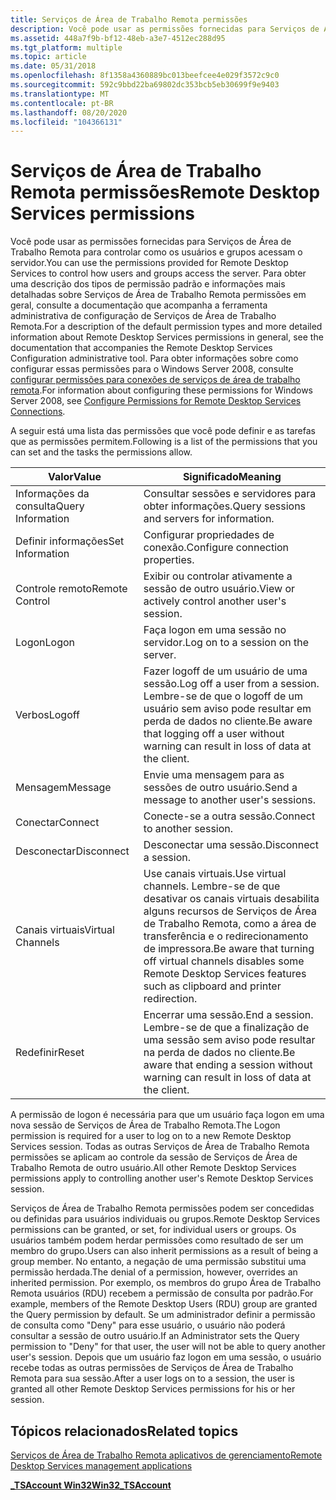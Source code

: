 ```yaml
---
title: Serviços de Área de Trabalho Remota permissões
description: Você pode usar as permissões fornecidas para Serviços de Área de Trabalho Remota para controlar como os usuários e grupos acessam o servidor.
ms.assetid: 448a7f9b-bf12-48eb-a3e7-4512ec288d95
ms.tgt_platform: multiple
ms.topic: article
ms.date: 05/31/2018
ms.openlocfilehash: 8f1358a4360889bc013beefcee4e029f3572c9c0
ms.sourcegitcommit: 592c9bbd22ba69802dc353bcb5eb30699f9e9403
ms.translationtype: MT
ms.contentlocale: pt-BR
ms.lasthandoff: 08/20/2020
ms.locfileid: "104366131"
---
```

# <a name="remote-desktop-services-permissions"></a><span data-ttu-id="f5956-103">Serviços de Área de Trabalho Remota permissões</span><span class="sxs-lookup"><span data-stu-id="f5956-103">Remote Desktop Services permissions</span></span>

<span data-ttu-id="f5956-104">Você pode usar as permissões fornecidas para Serviços de Área de Trabalho Remota para controlar como os usuários e grupos acessam o servidor.</span><span class="sxs-lookup"><span data-stu-id="f5956-104">You can use the permissions provided for Remote Desktop Services to control how users and groups access the server.</span></span> <span data-ttu-id="f5956-105">Para obter uma descrição dos tipos de permissão padrão e informações mais detalhadas sobre Serviços de Área de Trabalho Remota permissões em geral, consulte a documentação que acompanha a ferramenta administrativa de configuração de Serviços de Área de Trabalho Remota.</span><span class="sxs-lookup"><span data-stu-id="f5956-105">For a description of the default permission types and more detailed information about Remote Desktop Services permissions in general, see the documentation that accompanies the Remote Desktop Services Configuration administrative tool.</span></span> <span data-ttu-id="f5956-106">Para obter informações sobre como configurar essas permissões para o Windows Server 2008, consulte [configurar permissões para conexões de serviços de área de trabalho remota](/previous-versions/windows/it-pro/windows-server-2008-R2-and-2008/cc753032(v=ws.11)).</span><span class="sxs-lookup"><span data-stu-id="f5956-106">For information about configuring these permissions for Windows Server 2008, see [Configure Permissions for Remote Desktop Services Connections](/previous-versions/windows/it-pro/windows-server-2008-R2-and-2008/cc753032(v=ws.11)).</span></span>

<span data-ttu-id="f5956-107">A seguir está uma lista das permissões que você pode definir e as tarefas que as permissões permitem.</span><span class="sxs-lookup"><span data-stu-id="f5956-107">Following is a list of the permissions that you can set and the tasks the permissions allow.</span></span>



| <span data-ttu-id="f5956-108">Valor</span><span class="sxs-lookup"><span data-stu-id="f5956-108">Value</span></span>                        | <span data-ttu-id="f5956-109">Significado</span><span class="sxs-lookup"><span data-stu-id="f5956-109">Meaning</span></span>                                                                                                                                                               |
|------------------------------|-----------------------------------------------------------------------------------------------------------------------------------------------------------------------|
| <span data-ttu-id="f5956-110">Informações da consulta</span><span class="sxs-lookup"><span data-stu-id="f5956-110">Query Information</span></span><br/> | <span data-ttu-id="f5956-111">Consultar sessões e servidores para obter informações.</span><span class="sxs-lookup"><span data-stu-id="f5956-111">Query sessions and servers for information.</span></span><br/>                                                                                                                |
| <span data-ttu-id="f5956-112">Definir informações</span><span class="sxs-lookup"><span data-stu-id="f5956-112">Set Information</span></span><br/>   | <span data-ttu-id="f5956-113">Configurar propriedades de conexão.</span><span class="sxs-lookup"><span data-stu-id="f5956-113">Configure connection properties.</span></span><br/>                                                                                                                           |
| <span data-ttu-id="f5956-114">Controle remoto</span><span class="sxs-lookup"><span data-stu-id="f5956-114">Remote Control</span></span><br/>    | <span data-ttu-id="f5956-115">Exibir ou controlar ativamente a sessão de outro usuário.</span><span class="sxs-lookup"><span data-stu-id="f5956-115">View or actively control another user's session.</span></span><br/>                                                                                                           |
| <span data-ttu-id="f5956-116">Logon</span><span class="sxs-lookup"><span data-stu-id="f5956-116">Logon</span></span><br/>             | <span data-ttu-id="f5956-117">Faça logon em uma sessão no servidor.</span><span class="sxs-lookup"><span data-stu-id="f5956-117">Log on to a session on the server.</span></span><br/>                                                                                                                         |
| <span data-ttu-id="f5956-118">Verbos</span><span class="sxs-lookup"><span data-stu-id="f5956-118">Logoff</span></span><br/>            | <span data-ttu-id="f5956-119">Fazer logoff de um usuário de uma sessão.</span><span class="sxs-lookup"><span data-stu-id="f5956-119">Log off a user from a session.</span></span> <span data-ttu-id="f5956-120">Lembre-se de que o logoff de um usuário sem aviso pode resultar em perda de dados no cliente.</span><span class="sxs-lookup"><span data-stu-id="f5956-120">Be aware that logging off a user without warning can result in loss of data at the client.</span></span><br/>                                  |
| <span data-ttu-id="f5956-121">Mensagem</span><span class="sxs-lookup"><span data-stu-id="f5956-121">Message</span></span><br/>           | <span data-ttu-id="f5956-122">Envie uma mensagem para as sessões de outro usuário.</span><span class="sxs-lookup"><span data-stu-id="f5956-122">Send a message to another user's sessions.</span></span><br/>                                                                                                                 |
| <span data-ttu-id="f5956-123">Conectar</span><span class="sxs-lookup"><span data-stu-id="f5956-123">Connect</span></span><br/>           | <span data-ttu-id="f5956-124">Conecte-se a outra sessão.</span><span class="sxs-lookup"><span data-stu-id="f5956-124">Connect to another session.</span></span><br/>                                                                                                                                |
| <span data-ttu-id="f5956-125">Desconectar</span><span class="sxs-lookup"><span data-stu-id="f5956-125">Disconnect</span></span><br/>        | <span data-ttu-id="f5956-126">Desconectar uma sessão.</span><span class="sxs-lookup"><span data-stu-id="f5956-126">Disconnect a session.</span></span><br/>                                                                                                                                      |
| <span data-ttu-id="f5956-127">Canais virtuais</span><span class="sxs-lookup"><span data-stu-id="f5956-127">Virtual Channels</span></span><br/>  | <span data-ttu-id="f5956-128">Use canais virtuais.</span><span class="sxs-lookup"><span data-stu-id="f5956-128">Use virtual channels.</span></span> <span data-ttu-id="f5956-129">Lembre-se de que desativar os canais virtuais desabilita alguns recursos de Serviços de Área de Trabalho Remota, como a área de transferência e o redirecionamento de impressora.</span><span class="sxs-lookup"><span data-stu-id="f5956-129">Be aware that turning off virtual channels disables some Remote Desktop Services features such as clipboard and printer redirection.</span></span><br/> |
| <span data-ttu-id="f5956-130">Redefinir</span><span class="sxs-lookup"><span data-stu-id="f5956-130">Reset</span></span><br/>             | <span data-ttu-id="f5956-131">Encerrar uma sessão.</span><span class="sxs-lookup"><span data-stu-id="f5956-131">End a session.</span></span> <span data-ttu-id="f5956-132">Lembre-se de que a finalização de uma sessão sem aviso pode resultar na perda de dados no cliente.</span><span class="sxs-lookup"><span data-stu-id="f5956-132">Be aware that ending a session without warning can result in loss of data at the client.</span></span><br/>                                                    |



 

<span data-ttu-id="f5956-133">A permissão de logon é necessária para que um usuário faça logon em uma nova sessão de Serviços de Área de Trabalho Remota.</span><span class="sxs-lookup"><span data-stu-id="f5956-133">The Logon permission is required for a user to log on to a new Remote Desktop Services session.</span></span> <span data-ttu-id="f5956-134">Todas as outras Serviços de Área de Trabalho Remota permissões se aplicam ao controle da sessão de Serviços de Área de Trabalho Remota de outro usuário.</span><span class="sxs-lookup"><span data-stu-id="f5956-134">All other Remote Desktop Services permissions apply to controlling another user's Remote Desktop Services session.</span></span>

<span data-ttu-id="f5956-135">Serviços de Área de Trabalho Remota permissões podem ser concedidas ou definidas para usuários individuais ou grupos.</span><span class="sxs-lookup"><span data-stu-id="f5956-135">Remote Desktop Services permissions can be granted, or set, for individual users or groups.</span></span> <span data-ttu-id="f5956-136">Os usuários também podem herdar permissões como resultado de ser um membro do grupo.</span><span class="sxs-lookup"><span data-stu-id="f5956-136">Users can also inherit permissions as a result of being a group member.</span></span> <span data-ttu-id="f5956-137">No entanto, a negação de uma permissão substitui uma permissão herdada.</span><span class="sxs-lookup"><span data-stu-id="f5956-137">The denial of a permission, however, overrides an inherited permission.</span></span> <span data-ttu-id="f5956-138">Por exemplo, os membros do grupo Área de Trabalho Remota usuários (RDU) recebem a permissão de consulta por padrão.</span><span class="sxs-lookup"><span data-stu-id="f5956-138">For example, members of the Remote Desktop Users (RDU) group are granted the Query permission by default.</span></span> <span data-ttu-id="f5956-139">Se um administrador definir a permissão de consulta como "Deny" para esse usuário, o usuário não poderá consultar a sessão de outro usuário.</span><span class="sxs-lookup"><span data-stu-id="f5956-139">If an Administrator sets the Query permission to "Deny" for that user, the user will not be able to query another user's session.</span></span> <span data-ttu-id="f5956-140">Depois que um usuário faz logon em uma sessão, o usuário recebe todas as outras permissões de Serviços de Área de Trabalho Remota para sua sessão.</span><span class="sxs-lookup"><span data-stu-id="f5956-140">After a user logs on to a session, the user is granted all other Remote Desktop Services permissions for his or her session.</span></span>

## <a name="related-topics"></a><span data-ttu-id="f5956-141">Tópicos relacionados</span><span class="sxs-lookup"><span data-stu-id="f5956-141">Related topics</span></span>

<dl> <dt>

[<span data-ttu-id="f5956-142">Serviços de Área de Trabalho Remota aplicativos de gerenciamento</span><span class="sxs-lookup"><span data-stu-id="f5956-142">Remote Desktop Services management applications</span></span>](terminal-services-management-applications.md)
</dt> <dt>

[<span data-ttu-id="f5956-143">**\_TSAccount Win32**</span><span class="sxs-lookup"><span data-stu-id="f5956-143">**Win32\_TSAccount**</span></span>](win32-tsaccount.md)
</dt> </dl>

 

